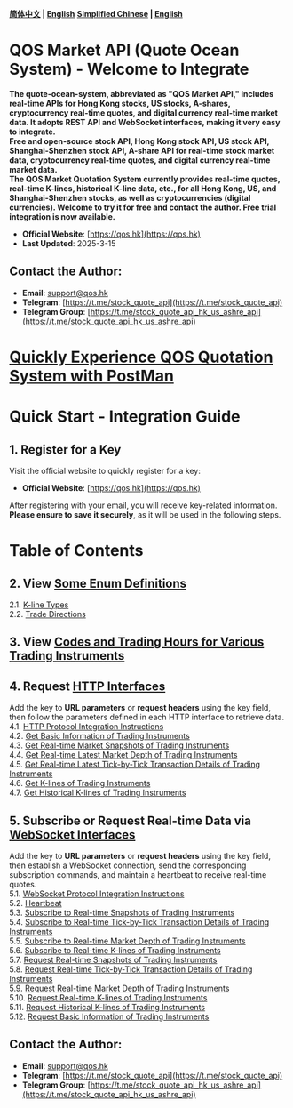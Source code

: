**[简体中文](https://github.com/qos-max/quote-ocean-system/blob/main/README.md) | [English](https://github.com/qos-max/quote-ocean-system/blob/main/README_en.md)**
**[Simplified Chinese](https://github.com/qos-max/quote-ocean-system/blob/main/README.md) | [English](https://github.com/qos-max/quote-ocean-system/blob/main/README_en.md)**
# QOS Market API (Quote Ocean System) - Welcome to Integrate
**The quote-ocean-system, abbreviated as "QOS Market API," includes real-time APIs for Hong Kong stocks, US stocks, A-shares, cryptocurrency real-time quotes, and digital currency real-time market data. It adopts REST API and WebSocket interfaces, making it very easy to integrate.**</br>
**Free and open-source stock API, Hong Kong stock API, US stock API, Shanghai-Shenzhen stock API, A-share API for real-time stock market data, cryptocurrency real-time quotes, and digital currency real-time market data.**</br>
**The QOS Market Quotation System currently provides real-time quotes, real-time K-lines, historical K-line data, etc., for all Hong Kong, US, and Shanghai-Shenzhen stocks, as well as cryptocurrencies (digital currencies). Welcome to try it for free and contact the author. Free trial integration is now available.**
- **Official Website**: [https://qos.hk](https://qos.hk)
- **Last Updated**: 2025-3-15
## Contact the Author:
- **Email**: support@qos.hk
- **Telegram**: [https://t.me/stock_quote_api](https://t.me/stock_quote_api)
- **Telegram Group**: [https://t.me/stock_quote_api_hk_us_ashre_api](https://t.me/stock_quote_api_hk_us_ashre_api)
# [Quickly Experience QOS Quotation System with PostMan](https://github.com/qos-max/quote-ocean-system/blob/main/postman/README.md)
# Quick Start - Integration Guide
## 1. Register for a Key
Visit the official website to quickly register for a key:
- **Official Website**: [https://qos.hk](https://qos.hk)

After registering with your email, you will receive key-related information. **Please ensure to save it securely**, as it will be used in the following steps.
# Table of Contents
## 2. View [Some Enum Definitions](https://github.com/qos-max/quote-ocean-system/blob/main/api_en.md#2-some-enum-definitions)
2.1. [K-line Types](https://github.com/qos-max/quote-ocean-system/blob/main/api_en.md#21-k-line-types)</br>
2.2. [Trade Directions](https://github.com/qos-max/quote-ocean-system/blob/main/api_en.md#22-trade-directions)</br>
## 3. View [Codes and Trading Hours for Various Trading Instruments](https://github.com/qos-max/quote-ocean-system/blob/main/api_en.md#3-codes-and-trading-hours-for-various-trading-instruments)
## 4. Request [HTTP Interfaces](https://github.com/qos-max/quote-ocean-system/blob/main/api_en.md#4-http-protocol-interface-definitions)
Add the key to **URL parameters** or **request headers** using the key field, then follow the parameters defined in each HTTP interface to retrieve data.</br>
4.1. [HTTP Protocol Integration Instructions](https://github.com/qos-max/quote-ocean-system/blob/main/api_en.md#40-http-protocol-integration-instructions)</br>
4.2. [Get Basic Information of Trading Instruments](https://github.com/qos-max/quote-ocean-system/blob/main/api_en.md#42-get-basic-information-of-trading-instruments)</br>
4.3. [Get Real-time Market Snapshots of Trading Instruments](https://github.com/qos-max/quote-ocean-system/blob/main/api_en.md#43-get-real-time-market-snapshots-of-trading-instruments)</br>
4.4. [Get Real-time Latest Market Depth of Trading Instruments](https://github.com/qos-max/quote-ocean-system/blob/main/api_en.md#44-get-real-time-latest-market-depth-of-trading-instruments)</br>
4.5. [Get Real-time Latest Tick-by-Tick Transaction Details of Trading Instruments](https://github.com/qos-max/quote-ocean-system/blob/main/api_en.md#45-get-real-time-latest-tick-by-tick-transaction-details-of-trading-instruments)</br>
4.6. [Get K-lines of Trading Instruments](https://github.com/qos-max/quote-ocean-system/blob/main/api_en.md#46-get-k-lines-of-trading-instruments)</br>
4.7. [Get Historical K-lines of Trading Instruments](https://github.com/qos-max/quote-ocean-system/blob/main/api_en.md#47-get-historical-k-lines-of-trading-instruments)</br>
## 5. Subscribe or Request Real-time Data via [WebSocket Interfaces](https://github.com/qos-max/quote-ocean-system/blob/main/api_en.md#5-websocket-protocol-interface-definitions)
Add the key to **URL parameters** or **request headers** using the key field, then establish a WebSocket connection, send the corresponding subscription commands, and maintain a heartbeat to receive real-time quotes.</br>
5.1. [WebSocket Protocol Integration Instructions](https://github.com/qos-max/quote-ocean-system/blob/main/api_en.md#50-websocket-protocol-integration-instructions)</br>
5.2. [Heartbeat](https://github.com/qos-max/quote-ocean-system/blob/main/api_en.md#51-heartbeat)</br>
5.3. [Subscribe to Real-time Snapshots of Trading Instruments](https://github.com/qos-max/quote-ocean-system/blob/main/api_en.md#52-subscribe-to-real-time-snapshots-of-trading-instruments)</br>
5.4. [Subscribe to Real-time Tick-by-Tick Transaction Details of Trading Instruments](https://github.com/qos-max/quote-ocean-system/blob/main/api_en.md#53-subscribe-to-real-time-tick-by-tick-transaction-details-of-trading-instruments)</br>
5.5. [Subscribe to Real-time Market Depth of Trading Instruments](https://github.com/qos-max/quote-ocean-system/blob/main/api_en.md#54-subscribe-to-real-time-market-depth-of-trading-instruments)</br>
5.6. [Subscribe to Real-time K-lines of Trading Instruments](https://github.com/qos-max/quote-ocean-system/blob/main/api_en.md#55-subscribe-to-real-time-k-lines-of-trading-instruments)</br>
5.7. [Request Real-time Snapshots of Trading Instruments](https://github.com/qos-max/quote-ocean-system/blob/main/api_en.md#56-request-real-time-snapshots-of-trading-instruments)</br>
5.8. [Request Real-time Tick-by-Tick Transaction Details of Trading Instruments](https://github.com/qos-max/quote-ocean-system/blob/main/api_en.md#57-request-real-time-tick-by-tick-transaction-details-of-trading-instruments)</br>
5.9. [Request Real-time Market Depth of Trading Instruments](https://github.com/qos-max/quote-ocean-system/blob/main/api_en.md#58-request-real-time-market-depth-of-trading-instruments)</br>
5.10. [Request Real-time K-lines of Trading Instruments](https://github.com/qos-max/quote-ocean-system/blob/main/api_en.md#59-request-real-time-k-lines-of-trading-instruments)</br>
5.11. [Request Historical K-lines of Trading Instruments](https://github.com/qos-max/quote-ocean-system/blob/main/api_en.md#510-request-historical-k-lines-of-trading-instruments)</br>
5.12. [Request Basic Information of Trading Instruments](https://github.com/qos-max/quote-ocean-system/blob/main/api_en.md#511-request-basic-information-of-trading-instruments)</br>

## Contact the Author:
- **Email**: support@qos.hk
- **Telegram**: [https://t.me/stock_quote_api](https://t.me/stock_quote_api)
- **Telegram Group**: [https://t.me/stock_quote_api_hk_us_ashre_api](https://t.me/stock_quote_api_hk_us_ashre_api)

